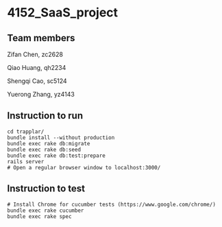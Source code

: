 # 4152_SaaS_project

## Team members
Zifan Chen,		zc2628 

Qiao Huang,		qh2234 

Shengqi Cao,	sc5124 

Yuerong Zhang,  yz4143 


## Instruction to run
```
cd trapplar/
bundle install --without production
bundle exec rake db:migrate
bundle exec rake db:seed
bundle exec rake db:test:prepare
rails server 
# Open a regular browser window to localhost:3000/
```

## Instruction to test
```
# Install Chrome for cucumber tests (https://www.google.com/chrome/)
bundle exec rake cucumber
bundle exec rake spec
```
